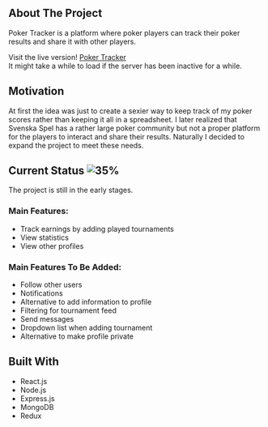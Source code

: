 ## About The Project 
Poker Tracker is a platform where poker players can track their poker results and share it with other players. 


Visit the live version! 
<a href="https://poker-demo-app.herokuapp.com">Poker Tracker</a>
<br/>
It might take a while to load if the server has been inactive for a while.


## Motivation
At first the idea was just to create a sexier way to keep track of my poker scores rather than keeping it all in a spreadsheet.
I later realized that Svenska Spel has a rather large poker community but not a proper platform for the players to interact and share their results. 
Naturally I decided to expand the project to meet these needs.


## Current Status ![35%](https://progress-bar.dev/35/?title=completed)
The project is still in the early stages.

### Main Features:
* Track earnings by adding played tournaments
* View statistics
* View other profiles


### Main Features To Be Added:
 * Follow other users
 * Notifications
 * Alternative to add information to profile
 * Filtering for tournament feed
 * Send messages
 * Dropdown list when adding tournament
 * Alternative to make profile private
 
 
 ## Built With
- React.js
- Node.js
- Express.js
- MongoDB
- Redux
